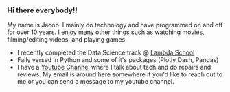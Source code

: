 ### Hi there everybody!!

My name is Jacob. I mainly do technology and have programmed on and off for over 10 years. I enjoy many other things such as watching movies, filming/editing videos, and playing games.

- I recently completed the Data Science track @ [Lambda School](https://lambdaschool.com/)
- Faily versed in Python and some of it's packages (Plotly Dash, Pandas)
- I have a [Youtube Channel](https://www.youtube.com/user/ImMzrly) where I talk about tech and do repairs and reviews.
My email is around here somewhere if you'd like to reach out to me or you can send a message to my youtube channel.
